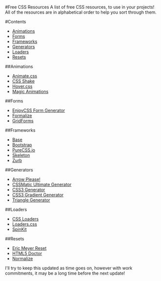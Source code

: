 #Free CSS Resources
A list of free CSS resources, to use in your projects! All of the resources are in alphabetical order to help you sort through them.

#Contents
* [Animations](#animations)
* [Forms](#forms)
* [Frameworks](#frameworks)
* [Generators](#generators)
* [Loaders](#loaders)
* [Resets](#resets)


##Animations
* [Animate.css](https://daneden.github.io/animate.css/)
* [CSS Shake](https://elrumordelaluz.github.io/csshake/)
* [Hover.css](http://ianlunn.github.io/Hover/)
* [Magic Animations](http://www.minimamente.com/example/magic_animations/)


##Forms
* [EnjoyCSS Form Generator](http://enjoycss.com/)
* [Formalize](http://formalize.me/)
* [GridForms](http://kumailht.com/gridforms/)


##Frameworks
* [Base](http://getbase.org/)
* [Bootstrap](http://getbootstrap.com/)
* [PureCSS.io](http://purecss.io/)
* [Skeleton](http://getskeleton.com/)
* [Zurb](http://foundation.zurb.com/)


##Generators
* [Arrow Please!](http://www.cssarrowplease.com/)
* [CSSMatic Ultimate Generator](http://www.cssmatic.com/)
* [CSS3 Generator](http://css3generator.com/)
* [CSS3 Gradient Generator](http://www.colorzilla.com/gradient-editor/)
* [Triangle Generator](http://apps.eky.hk/css-triangle-generator/)


##Loaders
* [CSS Loaders](http://projects.lukehaas.me/css-loaders/)
* [Loaders.css](https://connoratherton.com/loaders)
* [SpinKit](http://tobiasahlin.com/spinkit/)


##Resets
* [Eric Meyer Reset](http://meyerweb.com/eric/tools/css/reset/)
* [HTML5 Doctor](http://html5doctor.com/html-5-reset-stylesheet/)
* [Normalize](https://necolas.github.io/normalize.css/)



I'll try to keep this updated as time goes on, however with work commitments, it may be a long time before the next update!